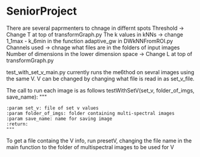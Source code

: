 # SeniorProject
There are several paprmenters to chnage in differnt spots
  Threshold -> Change T at top of transformGraph.py
  The k values in kNNs -> change 1_1max - k_6min in the function adaptive_gw in DWkNNFromROI.py
  Channels used -> chnage what files are in the folders of input images
  Number of dimensions in the lower dimension space -> Change L at top of transformGraph.py
  
  
test_with_set_v_main.py currently runs the me6thod on sevral images using the same V. V can be changed by changing what file is read in as set_v_file. 


The call to run each image is as follows
testWithSetV(set_v, folder_of_imgs, save_name):
    """
    
    :param set_v: file of set v values
    :param folder_of_imgs: folder containing multi-spectral images
    :param save_name: name for saving image
    :return: 
    """
    
  To get a file containg the V info, run presetV, changing the file name in the main function to the folder of multispectral images to be used for V
